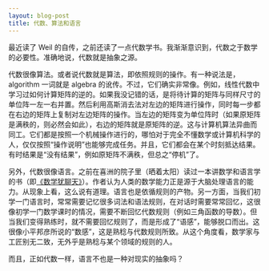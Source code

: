 ```yaml
---
layout: blog-post
title: 代数、算法和语言
---
```


最近读了 Weil 的自传，之前还读了一点代数学书。我渐渐意识到，代数之于数学的必要性。准确地说，代数就是抽象之源。

代数很像算法。或者说代数就是算法，即依照规则的操作。有一种说法是，algorithm 一词就是 algebra 的讹传。不过，它们确实非常像。例如，线性代数中学习过如何计算矩阵的逆的。如果我没记错的话，是将待计算的矩阵与同样尺寸的单位阵一左一右并置。然后利用高斯消去法对左边的矩阵进行操作，同时每一步都在右边的矩阵上复制对左边矩阵的操作。当左边的矩阵变为单位阵时（如果原矩阵是满秩的，则必然会如此），右边的矩阵就是原矩阵的逆。这与计算机算法异曲而同工。它们都是按照一个机械操作进行的，哪怕对于完全不懂数学或计算机科学的人，仅仅按照“操作说明”也能够完成任务。并且，它们都会在某个时刻抵达结果。有时结果是“没有结果”，例如原矩阵不满秩，但总之“停机”了。

另外，代数很像语言。之前在喜洲的院子里（晒着太阳）读过一本讲数学和语言学的书（即[《数学犹聊天》](https://book.douban.com/subject/35801795/)）。作者认为人类的数学能力正是源于大脑处理语言的能力。从现象上看，这么说有道理。语言也是依循规则的产物。另一方面，当我们初学一门语言时，常常需要记忆很多词法和语法规则，在对话时需要常常回忆，这很像初学一门数学课时的情况，需要不断回忆代数规则（例如三角函数的导数）。但当我们变得熟练时，就不需要回忆规则了，而是形成了“语感”，能够脱口而出。这很像小平邦彦所说的“数感”，这是熟稔与代数规则所致。从这个角度看，数学家与工匠别无二致，无外乎是熟稔与某个领域的规则的人。

而且，正如代数一样，语言不也是一种对现实的抽象吗？
